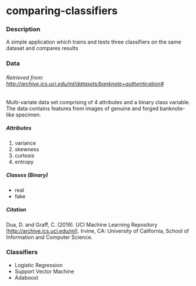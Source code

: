 # comparing-classifiers

### Description
A simple application which trains and tests three classifiers on the same dataset and compares results


### Data
###### Retrieved from: http://archive.ics.uci.edu/ml/datasets/banknote+authentication#

Multi-variate data set comprising of 4 attributes and a binary class variable.
The data contains features from images of genuine and forged banknote-like specimen.

##### Attributes
1. variance 
2. skewness 
3. curtosis 
4. entropy  

##### Classes (Binary)
- real
- fake


##### Citation
Dua, D. and Graff, C. (2019). UCI Machine Learning Repository [http://archive.ics.uci.edu/ml]. Irvine, CA: University of California, School of Information and Computer Science.


### Classifiers

- Logistic Regression
- Support Vector Machine
- Adaboost



